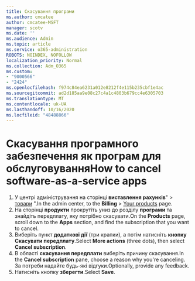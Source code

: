 ```yaml
---
title: Скасування програми
ms.author: cmcatee
author: cmcatee-MSFT
manager: scotv
ms.date: ''
ms.audience: Admin
ms.topic: article
ms.service: o365-administration
ROBOTS: NOINDEX, NOFOLLOW
localization_priority: Normal
ms.collection: Adm_O365
ms.custom:
- "9000566"
- "2424"
ms.openlocfilehash: f974c84ea6231a012e8212f4e115b235cbf1e4ac
ms.sourcegitcommit: ad2d185aa9e08c27c4a1c4803b679cc4e6305703
ms.translationtype: MT
ms.contentlocale: uk-UA
ms.lasthandoff: 10/16/2020
ms.locfileid: "48488866"
---
```

# <a name="how-to-cancel-software-as-a-service-apps"></a><span data-ttu-id="61bf7-102">Скасування програмного забезпечення як програм для обслуговування</span><span class="sxs-lookup"><span data-stu-id="61bf7-102">How to cancel software-as-a-service apps</span></span>

1. <span data-ttu-id="61bf7-103">У центрі адміністрування на сторінці **виставлення рахунків**"  >  [товари](https://go.microsoft.com/fwlink/p/?linkid=842054) ".</span><span class="sxs-lookup"><span data-stu-id="61bf7-103">In the admin center, to the **Billing** > [Your products](https://go.microsoft.com/fwlink/p/?linkid=842054) page.</span></span>
2. <span data-ttu-id="61bf7-104">На сторінці **продукти** прокрутіть униз до розділу **програми** та знайдіть передплату, яку потрібно скасувати.</span><span class="sxs-lookup"><span data-stu-id="61bf7-104">On the **Products** page, scroll down to the **Apps** section, and find the subscription that you want to cancel.</span></span> 
3. <span data-ttu-id="61bf7-105">Виберіть пункт **додаткові дії** (три крапки), а потім натисніть **кнопку Скасувати передплату**.</span><span class="sxs-lookup"><span data-stu-id="61bf7-105">Select **More actions** (three dots), then select **Cancel subscription**.</span></span>
4. <span data-ttu-id="61bf7-106">В області **скасування передплати** виберіть причину скасування.</span><span class="sxs-lookup"><span data-stu-id="61bf7-106">In the **Cancel subscription** pane, choose a reason why you're canceling.</span></span> <span data-ttu-id="61bf7-107">За потреби надайте будь-які відгуки.</span><span class="sxs-lookup"><span data-stu-id="61bf7-107">Optionally, provide any feedback.</span></span>
5. <span data-ttu-id="61bf7-108">Натисніть кнопку **зберегти**.</span><span class="sxs-lookup"><span data-stu-id="61bf7-108">Select **Save**.</span></span>